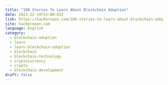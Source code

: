 ```yaml
---
title: "108 Stories To Learn About Blockchain Adoption"
date: 2023-12-19T15:00:03Z
link: https://hackernoon.com/108-stories-to-learn-about-blockchain-adoption?source=rss&utm_medium=RSS&utm_source=news.12bit.vn
site: hackernoon.com
language: English
category:
  - blockchain-adoption
  - learn
  - learn-blockchain-adoption
  - blockchain
  - blockchain-technology
  - cryptocurrency
  - crypto
  - blockchain-development
draft: false
---
```

